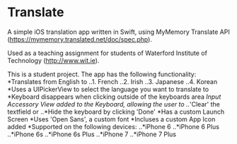 # Translate
A simple iOS translation app written in Swift, using MyMemory Translate API (https://mymemory.translated.net/doc/spec.php).

Used as a teaching assignment for students of Waterford Institute of Technology (http://www.wit.ie).

This is a student project. The app has the following functionality:
*Translates from English to 
..1. French
..2. Irish
..3. Japanese
..4. Korean
*Uses a UIPickerView to select the language you want to translate to
*Keyboard disappears when clicking outside of the keyboards area
*Input Accessory View added to the Keyboard, allowing the user to
..*'Clear' the textfield or 
..*Hide the keyboard by clicking 'Done'
*Has a custom Launch Screen
*Uses 'Open Sans', a custom font
*Incluses a custom App Icon added
*Supported on the following devices:
..*iPhone 6 
..*iPhone 6 Plus
..*iPhone 6s 
..*iPhone 6s Plus
..*iPhone 7
..*iPhone 7 Plus


